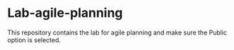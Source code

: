 # Lab-agile-planning
This repository contains the lab for agile planning and make sure the Public option is selected.
